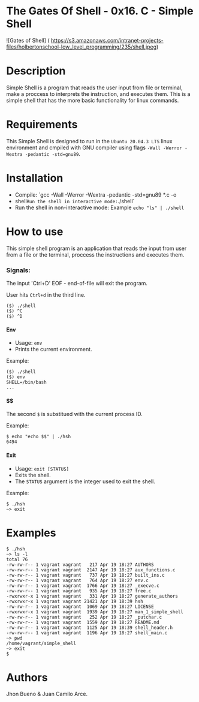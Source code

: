 # The Gates Of Shell - 0x16. C - Simple Shell

![Gates of Shell] ( https://s3.amazonaws.com/intranet-projects-files/holbertonschool-low_level_programming/235/shell.jpeg)

# Description

Simple Shell is a program that reads the user input from file or
terminal, make a proccess to interprets the instruction, and executes
them. This is a simple shell that has the more basic functionality for
linux commands.

# Requirements

This Simple Shell is designed to run in the `Ubuntu 20.04.3 LTS` linux
environment and cmpiled with GNU compiler using flags `-Wall -Werror
-Wextra -pedantic -std=gnu89`.

# Installation

   - Compile: `gcc -Wall -Werror -Wextra -pedantic -std=gnu89 *.c -o
   - shell` Run the shell in interactive mode: `./shell`
   - Run the shell in non-interactive mode: Example `echo "ls" | ./shell`

# How to use

This simple shell program is an application that reads the input from user
from a file or the terminal, proccess the instructions and executes them.

### Signals:

The input 'Ctrl+D' EOF - end-of-file will exit the program.

User hits `Ctrl+d` in the third line.
```
($) ./shell
($) ^C
($) ^D
```
#### Env
  * Usage: `env`
  * Prints the current environment.

Example:
```
($) ./shell
($) env
SHELL=/bin/bash
...
```
#### $$
The second `$` is substitued with the current process ID.

Example:
```
$ echo "echo $$" | ./hsh
6494
```

#### Exit
  * Usage: `exit [STATUS]`
  * Exits the shell.
  * The `STATUS` argument is the integer used to exit the shell.
  
Example:
```
$ ./hsh
~> exit
```

# Examples
```
$ ./hsh 
~> ls -l
total 76
-rw-rw-r-- 1 vagrant vagrant   217 Apr 19 18:27 AUTHORS
-rw-rw-r-- 1 vagrant vagrant  2147 Apr 19 18:27 aux_functions.c
-rw-rw-r-- 1 vagrant vagrant   737 Apr 19 18:27 built_ins.c
-rw-rw-r-- 1 vagrant vagrant   764 Apr 19 18:27 env.c
-rw-rw-r-- 1 vagrant vagrant  1766 Apr 19 18:27 _execve.c
-rw-rw-r-- 1 vagrant vagrant   935 Apr 19 18:27 free.c
-rwxrwxr-x 1 vagrant vagrant   331 Apr 19 18:27 generate_authors
-rwxrwxr-x 1 vagrant vagrant 21421 Apr 19 18:39 hsh
-rw-rw-r-- 1 vagrant vagrant  1069 Apr 19 18:27 LICENSE
-rwxrwxr-x 1 vagrant vagrant  1939 Apr 19 18:27 man_1_simple_shell
-rw-rw-r-- 1 vagrant vagrant   252 Apr 19 18:27 _putchar.c
-rw-rw-r-- 1 vagrant vagrant  1559 Apr 19 18:27 README.md
-rw-rw-r-- 1 vagrant vagrant  1125 Apr 19 18:39 shell_header.h
-rw-rw-r-- 1 vagrant vagrant  1196 Apr 19 18:27 shell_main.c
~> pwd
/home/vagrant/simple_shell
~> exit
$ 
```

# Authors
Jhon Bueno & Juan Camilo Arce.
